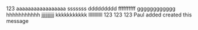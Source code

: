 123
aaaaaaaaaaaaaaaaa
sssssss
ddddddddd
ffffffffff
gggggggggggg
hhhhhhhhhhh
jjjjjjjjjj
kkkkkkkkkkk
lllllllllll
123
123
123
Paul added created this message